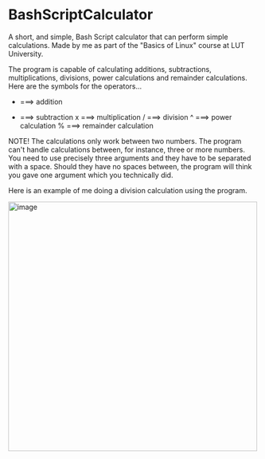 # BashScriptCalculator
A short, and simple, Bash Script calculator that can perform simple calculations. Made by me as part of the "Basics of Linux" course at LUT University.

The program is capable of calculating additions, subtractions, multiplications, divisions, power calculations and remainder calculations. 
Here are the symbols for the operators...

+   ===> addition
-   ===> subtraction
x   ===> multiplication
/   ===> division
^   ===> power calculation
%   ===> remainder calculation

NOTE! The calculations only work between two numbers. The program can't handle calculations between, for instance, three or more numbers.
You need to use precisely three arguments and they have to be separated with a space. Should they have no spaces between, the program will
think you gave one argument which you technically did. 

Here is an example of me doing a division calculation using the program.

<img width="500" alt="image" src="https://github.com/CaptainCluster/BashScriptCalculator/assets/121576355/28d6a594-f264-445f-978f-524827574b3b">


